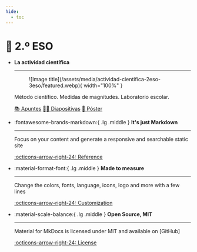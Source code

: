 ```yaml
---
hide:
  - toc
---
```


# 📗 2.º ESO

<div class="grid cards" markdown>

-   **La actividad científica**

    ---

    <figure markdown="span">
    ![Image title](/assets/media/actividad-cientifica-2eso-3eso/featured.webp){ width="100%" }
    </figure>

    Método científico. Medidas de magnitudes. Laboratorio escolar.

    [📚 Apuntes](actividad-cientifica) [🧑‍🏫 Diapositivas](actividad-cientifica) [📜 Póster](/assets/media/actividad-cientifica-2eso-3eso/actividad-cientifica-poster.pdf)

-   :fontawesome-brands-markdown:{ .lg .middle } __It's just Markdown__

    ---

    Focus on your content and generate a responsive and searchable static site

    [:octicons-arrow-right-24: Reference](#)

-   :material-format-font:{ .lg .middle } __Made to measure__

    ---

    Change the colors, fonts, language, icons, logo and more with a few lines

    [:octicons-arrow-right-24: Customization](#)

-   :material-scale-balance:{ .lg .middle } __Open Source, MIT__

    ---

    Material for MkDocs is licensed under MIT and available on [GitHub]

    [:octicons-arrow-right-24: License](#)

</div>